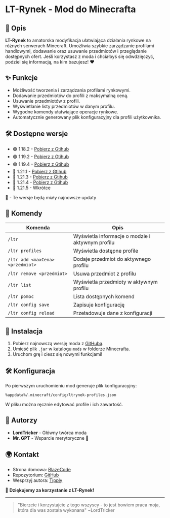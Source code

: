 # LT-Rynek - Mod do Minecrafta

## 📌 Opis
**LT-Rynek** to amatorska modyfikacja ułatwiająca działania rynkowe na różnych serwerach Minecraft. Umożliwia szybkie zarządzanie profilami handlowymi, dodawanie oraz usuwanie przedmiotów i przeglądanie dostępnych ofert. Jeśli korzystasz z moda i chciałbyś się odwdzięczyć, podziel się informacją, na kim bazujesz! ❤️

## ✨ Funkcje
- Możliwość tworzenia i zarządzania profilami rynkowymi.
- Dodawanie przedmiotów do profili z maksymalną ceną.
- Usuwanie przedmiotów z profili.
- Wyświetlanie listy przedmiotów w danym profilu.
- Wygodne komendy ułatwiające operacje rynkowe.
- Automatycznie generowany plik konfiguracyjny dla profili użytkownika.

## 🛠️ Dostępne wersje
- 🟢 1.18.2 - [Pobierz z Gtihub](https://github.com/LordTricker/LT-Rynek/releases/download/ver%2F1.18.2/ltrynek-1.0.0-Alpha+1.18.2.jar)
- 🟢 1.19.2 - [Pobierz z Gtihub](https://github.com/LordTricker/LT-Rynek/releases/download/ver%2F1.19.2/ltrynek-1.0.2-Alpha+1.19.2.jar)
- 🟢 1.19.4 - [Pobierz z Gtihub](https://github.com/LordTricker/LT-Rynek/releases/download/ver%2F1.19.4/ltrynek-1.0.0-Alpha+1.19.4.jar)
- 🔷 1.21.1 - [Pobierz z Gtihub](https://github.com/LordTricker/LT-Rynek/releases/download/ver%2F1.21.1/ltrynek-1.0.0-Alpha+1.21.1.jar)
- 🔷 1.21.3 - [Pobierz z Gtihub](https://github.com/LordTricker/LT-Rynek/releases/download/ver%2F1.21.4/ltrynek-1.0.0-Alpha+1.21.4.jar)
- 🔷 1.21.4 - [Pobierz z Gtihub](https://github.com/LordTricker/LT-Rynek/releases/download/ver%2F1.21.4/ltrynek-1.0.0-Alpha+1.21.4.jar)
- 🔴 1.21.5 - Wkrótce

🔷 - Te wersje będą miały najnowsze updaty


## 📜 Komendy
| Komenda | Opis |
|---------|------|
| `/ltr` | Wyświetla informacje o modzie i aktywnym profilu |
| `/ltr profiles` | Wyświetla dostępne profile |
| `/ltr add <maxCena> <przedmiot>` | Dodaje przedmiot do aktywnego profilu |
| `/ltr remove <przedmiot>` | Usuwa przedmiot z profilu |
| `/ltr list` | Wyświetla przedmioty w aktywnym profilu |
| `/ltr pomoc` | Lista dostępnych komend |
| `/ltr config save` | Zapisuje konfigurację |
| `/ltr config reload` | Przeładowuje dane z konfiguracji |

## 🔧 Instalacja
1. Pobierz najnowszą wersję moda z [GitHuba](https://github.com/LordTricker/LT-Rynek/).
2. Umieść plik `.jar` w katalogu `mods` w folderze Minecrafta.
3. Uruchom grę i ciesz się nowymi funkcjami!

## 🛠 Konfiguracja
Po pierwszym uruchomieniu mod generuje plik konfiguracyjny:
```
%appdata%/.minecraft/config/ltrynek-profiles.json
```
W pliku można ręcznie edytować profile i ich zawartość.

## 👥 Autorzy
- **LordTricker** - Główny twórca moda
- **Mr. GPT** - Wsparcie merytoryczne 🤖

## 🌍 Kontakt
- Strona domowa: [BlazeCode](https://blazecode.pl/)
- Repozytorium: [GitHub](https://github.com/LordTricker)
- Wesprzyj autora: [Tipply](https://tipply.pl/@lordtricker)

🎉 **Dziękujemy za korzystanie z LT-Rynek!**

---

> "Bierzcie i korzystajcie z tego wszyscy - to jest bowiem praca moja, która dla was została wykonana" ~LordTricker
